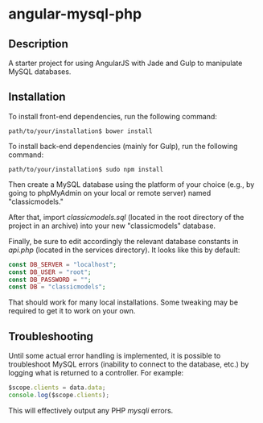 # angular-mysql-php

## Description

A starter project for using AngularJS with Jade and Gulp to manipulate MySQL databases.

## Installation

To install front-end dependencies, run the following command:

```Shell
path/to/your/installation$ bower install
```

To install back-end dependencies (mainly for Gulp), run the following command:

```Shell
path/to/your/installation$ sudo npm install
```

Then create a MySQL database using the platform of your choice (e.g., by going to phpMyAdmin on your local or remote server) named "classicmodels."

After that, import _classicmodels.sql_ (located in the root directory of the project in an archive) into your new "classicmodels" database.

Finally, be sure to edit accordingly the relevant database constants in _api.php_ (located in the services directory). It looks like this by default:

```PHP
const DB_SERVER = "localhost";
const DB_USER = "root";
const DB_PASSWORD = "";
const DB = "classicmodels";
```

That should work for many local installations. Some tweaking may be required to get it to work on your own.

## Troubleshooting

Until some actual error handling is implemented, it is possible to troubleshoot MySQL errors (inability to connect to the database, etc.) by logging what is returned to a controller. For example:

```JavaScript
$scope.clients = data.data;
console.log($scope.clients);
```

This will effectively output any PHP _mysqli_ errors.